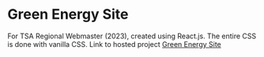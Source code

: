 # Green Energy Site
For TSA Regional Webmaster (2023), created using React.js. The entire CSS is done with vanilla CSS.
Link to hosted project <a href="https://greenenergysite.vercel.app/">Green Energy Site</a>
